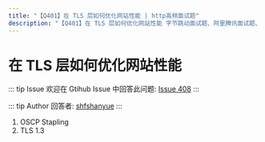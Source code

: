```yaml
---
title: "【Q401】在 TLS 层如何优化网站性能 | http高频面试题"
description: "【Q401】在 TLS 层如何优化网站性能 字节跳动面试题、阿里腾讯面试题、美团小米面试题。"
---
```


# 在 TLS 层如何优化网站性能

::: tip Issue
欢迎在 Gtihub Issue 中回答此问题: [Issue 408](https://github.com/shfshanyue/Daily-Question/issues/408)
:::

::: tip Author
回答者: [shfshanyue](https://github.com/shfshanyue)
:::

1. OSCP Stapling
1. TLS 1.3
